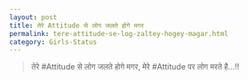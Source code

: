 ```yaml
---
layout: post
title: तेरे Attitude‬ से लोग जलते होगे मगर
permalink: tere-attitude-se-log-zaltey-hogey-magar.html
category: Girls-Status
---
```

> तेरे #‪Attitude‬ से लोग जलते होगे मगर, मेरे #‪Attitude पर लोग मरते है…!!